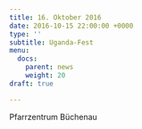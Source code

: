 ```yaml
---
title: 16. Oktober 2016
date: 2016-10-15 22:00:00 +0000
type: ''
subtitle: Uganda-Fest
menu:
  docs:
    parent: news
    weight: 20
draft: true

---
```

Pfarrzentrum Büchenau